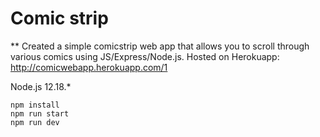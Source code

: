 # Comic strip


** Created a simple comicstrip web app that allows you to scroll through various comics using JS/Express/Node.js.
Hosted on Herokuapp: http://comicwebapp.herokuapp.com/1


Node.js 12.18.*

```
npm install
npm run start
npm run dev
```
